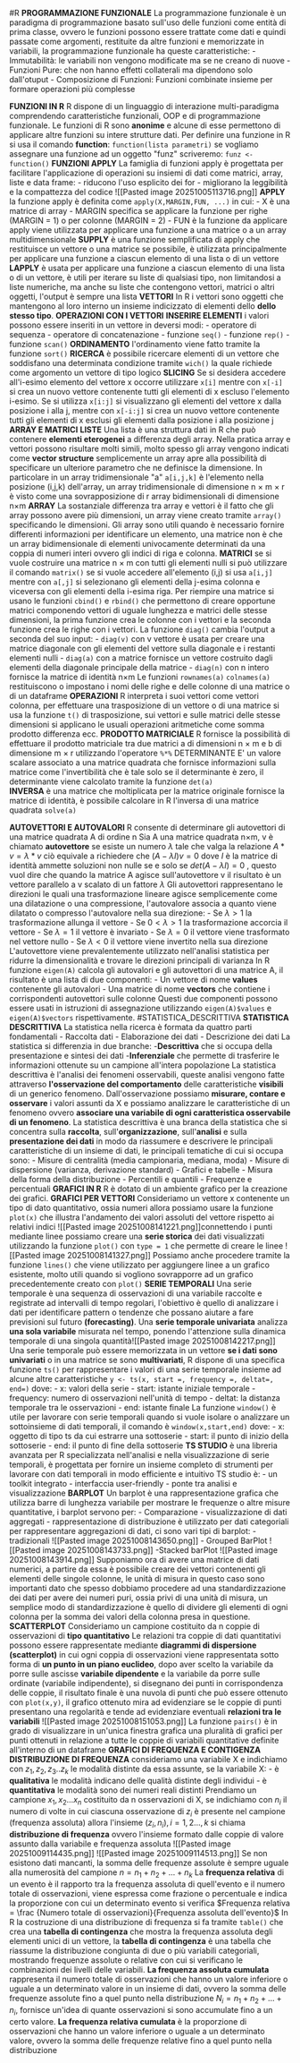 #R
**PROGRAMMAZIONE FUNZIONALE**
	La programmazione funzionale è un paradigma di programmazione basato sull'uso delle funzioni come entità di prima classe, ovvero le funzioni possono essere trattate come dati e quindi passate come argomenti, restituite da altre funzioni e memorizzate in variabili, la programmazione funzionale ha queste caratteristiche:
	 - Immutabilità: le variabili non vengono modificate ma se ne creano di nuove
	 - Funzioni Pure: che non hanno effetti collaterali ma dipendono solo dall'otuput 
	 - Composizione di Funzioni: Funzioni combinate insieme per formare operazioni più complesse
	 
**FUNZIONI IN R**
	R dispone di un linguaggio di interazione multi-paradigma comprendendo caratteristiche funzionali, OOP e di programmazione funzionale. 
	Le funzioni di R sono **anonime** e alcune di esse permettono di applicare altre funzioni su intere strutture dati.
	Per definire una funzione in R si usa il comando **function**:
	   `function(lista parametri)`
	 se vogliamo assegnare una funzione ad un oggetto "funz" scriveremo: 
	   `funz <- function()`
	 **FUNZIONI APPLY**
		  La famiglia di funzioni apply è progettata per facilitare l'applicazione di operazioni su insiemi di dati come matrici, array, liste e data frame:
		  - riducono l'uso esplicito dei for
		  - migliorano la leggibilità e la compattezza del codice
		![[Pasted image 20251005113716.png]]
		 **APPLY**
			 la funzione apply è definita come `apply(X,MARGIN,FUN, ...)` in cui:
			 - X è una matrice di array 
			 - MARGIN specifica se applicare la funzione per righe (MARGIN = 1) o per colonne (MARGIN = 2) 
			 - FUN è la funzione da applicare
			 apply viene utilizzata per applicare una funzione a una matrice o a un array multidimensionale
		 **SUPPLY**
			 è una funzione semplificata di apply che restituisce un vettore o una matrice se possibile, è utilizzata principalmente per applicare una funzione a ciascun elemento di una lista o di un vettore
		 **LAPPLY**
			  è usata per applicare una funzione a ciascun elemento di una lista o di un vettore, è utili per iterare su liste di qualsiasi tipo, non limitandosi a liste numeriche, ma anche su liste che contengono vettori, matrici o altri oggetti, l'output è sempre una lista
**VETTORI**
	In R i vettori sono oggetti che mantengono al loro interno un insieme indicizzato di elementi dello  **dello stesso tipo**. 
		**OPERAZIONI CON I VETTORI**
				**INSERIRE ELEMENTI**
					i valori possono essere inseriti in un vettore in deversi modi:
					- operatore di sequenza
					- operatore di concatenazione
					- funzione `seq()`
					- funzione `rep()`
					- funzione `scan()`
				**ORDINAMENTO**
					l'ordinamento viene fatto tramite la funzione `sort()`
				**RICERCA**
					è possibile ricercare elementi di un vettore che soddisfano una determinata condizione tramite `wich()` la quale richiede come argomento un vettore di tipo logico
					 **SLICING**
					 Se si desidera accedere all'i-esimo elemento del vettore x occorre utilizzare `x[i]` mentre con `x[-i]` si crea un nuovo vettore contenente tutti gli elementi di x escluso l'elemento i-esimo.
					 Se si utilizza `x[i:j]` si visualizzano gli elementi del vettore x dalla posizione i alla j, mentre con `x[-i:j]` si crea un nuovo vettore contenente tutti gli elementi di x esclusi gli elementi dalla posizione i alla posizione j
**ARRAY E MATRICI**
	**LISTE**
		Una lista è una struttura dati in R che può contenere **elementi eterogenei** a differenza degli array. Nella pratica array e vettori possono risultare molti simili, molto spesso gli array vengono indicati come **vector structure** semplicemente un array apre alla possibilità di specificare un ulteriore parametro che ne definisce la dimensione.
		 In particolare in un array tridimensionale "a"  `a[i,j,k]` è l'elemento nella posizione (i,j,k) dell'array, un array tridimensionale di dimensione n × m × r è visto come una sovrapposizione di r array bidimensionali di dimensione n×m
	 **ARRAY**
		 La sostanziale differenza tra array e vettori è il fatto che gli array possono avere più dimensioni, un array viene creato tramite `array()` specificando le dimensioni.
		 Gli array sono utili quando è necessario fornire differenti informazioni per identificare un elemento, una matrice non è che un array bidimensionale di elementi univocamente determinati da una coppia di numeri interi ovvero gli indici di riga e colonna.
		 **MATRICI**
			 se si vuole costruire una matrice n × m con tutti gli elementi nulli si può utilizzare il comando `matrix()` se si vuole accedere all'elemento (i,j) si usa `a[i,j]` mentre con `a[,j]` si selezionano gli elementi della j-esima colonna e viceversa con gli elementi della i-esima riga.
			 Per riempire una matrice si usano le funzioni `cbind()` e `rbind()` che permettono di creare opportune matrici componendo vettori di uguale lunghezza e matrici delle stesse dimensioni, la prima funzione crea le colonne con i vettori e la seconda funzione crea le righe con i vettori.
			 La funzione `diag()` cambia l'output a seconda del suo input:
			 - `diag(v)` con v vettore è usata per creare una matrice diagonale con gli elementi del vettore sulla diagonale e i restanti elementi nulli
			 - `diag(a)` con a matrice fornisce un vettore costruito dagli elementi della diagonale principale della matrice
			 - `diag(n)` con n intero fornisce la matrice di identità n×m
			 Le funzioni `rownames(a)` `colnames(a)` restituiscono o impostano i nomi delle righe e delle colonne di una matrice o di un dataframe 
			 **OPERAZIONI**
				 R interpreta i suoi vettori come vettori colonna, per effettuare una trasposizione di un vettore o di una matrice si usa la funzione `t()` di trasposizione, sui vettori e sulle matrici delle stesse dimensioni si applicano le usuali operazioni aritmetiche come somma prodotto differenza ecc.
				 **PRODOTTO MATRICIALE**
					 R fornisce la possibilità di effettuare il prodotto matriciale tra due matrici a di dimensioni n × m e b di dimensione m × r utilizzando l'operatore  `%*%`
				 DETERMINANTE
						E' un valore scalare associato a una matrice quadrata che fornisce informazioni sulla matrice come l'invertibilità che è tale solo se il determinante è zero, il determinante viene calcolato tramite la funzione `det(a)`  
				 **INVERSA**
					 è una matrice che moltiplicata per la matrice originale fornisce la matrice di identità, è possibile calcolare in R l'inversa di una matrice quadrata `solve(a)`
					 
**AUTOVETTORI E AUTOVALORI**
	R consente di determinare gli autovettori di una matrice quadrata A di ordine n
	Sia A una matrice quadrata n×m, v è chiamato **autovettore** se esiste un numero $\lambda$ tale che valga la relazione $A * v = \lambda * v$ ciò equivale a richiedere che $(A-\lambda I)v = 0$ dove $I$ è la matrice di identità ammette soluzioni non nulle se e solo se $det(A-\lambda I) = 0$ , questo vuol dire che quando la matrice A agisce sull'autovettore v il risultato è un vettore parallelo a v scalato di un fattore $\lambda$
	Gli autovettori rappresentano le direzioni le quali una trasformazione lineare agisce semplicemente come una dilatazione o una compressione, l'autovalore associa a quanto viene dilatato o compresso l'autovalore nella sua direzione:
	- Se $\lambda>1$ la trasformazione allunga il vettore
	- Se $0<\lambda>1$ la trasformazione accorcia il vettore
	- Se $\lambda = 1$ il vettore è invariato 
	- Se $\lambda = 0$ il vettore viene trasformato nel vettore nullo
	- Se $\lambda<0$ il vettore viene invertito nella sua direzione 
	L'autovettore viene prevalentemente utilizzato nell'analisi statistica per ridurre la dimensionalità e trovare le direzioni principali di varianza
	In R funzione `eigen(A)` calcola gli autovalori e gli autovettori di una matrice A, il risultato è una lista di due componenti:
	- Un vettore di nome **values** contenente gli autovalori 
	- Una matrice di nome **vectors** che contiene i corrispondenti autovettori sulle colonne
	Questi due componenti possono essere usati in istruzioni di assegnazione utilizzando `eigen(A)$values` e `eigen(A)$vectors` rispettivamente.
#STATISTICA_DESCRITTIVA
**STATISTICA DESCRITTIVA**
	La statistica nella ricerca è formata da quattro parti fondamentali 
	- Raccolta dati
	- Elaborazione dei dati 
	- Descrizione dei dati
	La statistica si differenzia in due branche:
	-**Descrittiva** che si occupa della presentazione e sintesi dei dati 
	 -**Inferenziale** che permette di trasferire le informazioni ottenute su un campione all'intera popolazione
	La statistica descrittiva è l'analisi dei fenomeni osservabili, queste analisi vengono fatte attraverso **l'osservazione del comportamento** delle caratteristiche **visibili** di un generico fenomeno. Dall'osservazione possiamo **misurare, contare e osservare** i valori assunti da X e possiamo analizzare le caratteristiche di un fenomeno ovvero **associare una variabile di ogni caratteristica osservabile di un fenomeno**.
	 La statistica descrittiva è una branca della statistica che si concentra sulla **raccolta**, sull'**organizzazione**, sull'**analisi** e sulla **presentazione dei dati** in modo da riassumere e descrivere le principali caratteristiche di un insieme di dati, le principali tematiche di cui si occupa sono:
	 - Misure di centralità (media campionaria, mediana, moda)
	 - Misure di dispersione (varianza, derivazione standard)
	 - Grafici e tabelle
	 - Misura della forma della distribuzione 
	 - Percentili e quantili 
	 - Frequenze e percentuali
	**GRAFICI IN R**
		R è dotato di un ambiente grafico per la creazione dei grafici.
		**GRAFICI PER VETTORI**
			Consideriamo un vettore x contenente un tipo di dato quantitativo, ossia numeri allora possiamo usare la funzione `plot(x)` che illustra l'andamento dei valori assoluti del vettore rispetto ai relativi indici
			![[Pasted image 20251008141221.png]]connettendo i punti mediante linee possiamo creare una **serie storica** dei dati visualizzati utilizzando la funzione `plot()` con `type = 1` che permette di creare le linee
			![[Pasted image 20251008141327.png]]
			Possiamo anche procedere tramite la funzione `lines()` che viene utilizzato per aggiungere linee a un grafico esistente, molto utili quando si vogliono sovrapporre ad un grafico precedentemente creato con `plot()`
	 **SERIE TEMPORALI**
		 Una serie temporale è una sequenza di osservazioni di una variabile raccolte e registrate ad intervalli di tempo regolari, l'obiettivo è quello di analizzare i dati per identificare pattern o tendenze che possano aiutare a fare previsioni sul futuro **(forecasting)**.
		 Una **serie temporale univariata** analizza **una sola variabile** misurata nel tempo, ponendo l'attenzione sulla dinamica temporale di una singola quantità![[Pasted image 20251008142217.png]]
		 Una serie temporale può essere memorizzata in un vettore **se i dati sono univariati** o  in una matrice se sono **multivariati**, R dispone di una specifica funzione `ts()` per rappresentare i valori di una serie temporale insieme ad alcune altre caratteristiche
		 `y <- ts(x, start =, frequency =, deltat=, end=)` dove:
		 - x: valori della serie 
		 - start: istante iniziale temporale
		 - frequency: numero di osservazioni nell'unità di tempo 
		 - deltat: la distanza temporale tra le osservazioni
		 - end: istante finale
		 La funzione `window()` è utile per lavorare con serie temporali quando si vuole isolare o analizzare un sottoinsieme di dati temporali, il comando è `window(x,start,end)`
		 dove:
		 - x: oggetto di tipo ts da cui estrarre una sottoserie 
		 - start: il punto di inizio della sottoserie
		 - end: il punto di fine della sottoserie
	**TS STUDIO**
		è una libreria avanzata per R specializzata nell'analisi e nella visualizzazione di serie temporali, è progettata per fornire un insieme completo di strumenti per lavorare con dati temporali in modo efficiente e intuitivo TS studio è:
		- un toolkit integrato 
		- interfaccia user-friendly
		- ponte tra analisi e visualizzazione
	**BARPLOT**
		Un barplot è una rappresentazione grafica che utilizza barre di lunghezza variabile per mostrare le frequenze o altre misure quantitative, i barplot servono per:
		- Comparazione
		- visualizzazione di dati aggregati
		- rappresentazione di distribuzione
		è utilizzato per dati categoriali per rappresentare aggregazioni di dati, ci sono vari tipi di barplot:
		- tradizionali
		![[Pasted image 20251008143650.png]]
		- Grouped BarPlot
		![[Pasted image 20251008143733.png]]
		-Stacked barPlot
		![[Pasted image 20251008143914.png]]
		Supponiamo ora di avere una matrice di dati numerici, a partire da essa è possibile creare dei vettori contenenti gli elementi delle singole colonne, le unità di misura in questo caso sono importanti dato che spesso dobbiamo procedere ad una standardizzazione dei dati per avere dei numeri puri, ossia privi di una unità di misura, un semplice modo di standardizzazione è quello di dividere gli elementi di ogni colonna per la somma dei valori della colonna presa in questione.
	**SCATTERPLOT**
		Consideriamo un campione costituito da n coppie di osservazioni di **tipo quantitativo** Le relazioni tra coppie di dati quantitativi possono essere rappresentate mediante **diagrammi di dispersione (scatterplot)** in cui ogni coppia di osservazioni viene rappresentata sotto forma di **un punto in un piano euclideo**, dopo aver scelto la variabile da porre sulle ascisse **variabile dipendente** e la variabile da porre sulle ordinate (variabile indipendente), si disegnano dei punti in corrispondenza delle coppie, il risultato finale è una nuvola di punti che può essere ottenuto con `plot(x,y)`, il grafico ottenuto mira ad evidenziare se le coppie di punti presentano una regolarità e tende ad evidenziare eventuali **relazioni tra le variabili** 
		![[Pasted image 20251008151053.png]]
		 La funzione `pairs()` è in grado di visualizzare in un'unica finestra grafica una pluralità di grafici per punti ottenuti in relazione a tutte le coppie di variabili quantitative definite all'interno di un dataframe
	**GRAFICI DI FREQUENZA E CONTIGENZA**
		**DISTRIBUZIONE DI FREQUENZA**
			consideriamo una variabile X e indichiamo con $z_1, z_2, z_3 .. z_k$ le modalità distinte da essa assunte, se la variabile X:
			- è **qualitativa** le modalità indicano delle qualità distinte degli individui
			- è **quantitativa** le modalità sono dei numeri reali distinti
			Prendiamo un campione $x_1, x_2 ... x_n$ costituito da n osservazioni di X, se indichiamo con $n_i$ il numero di volte in cui ciascuna osservazione di $z_i$ è presente nel campione (frequenza assoluta) allora l'insieme ${(z_i,n_i),i = 1, 2 ...,k}$ si chiama **distribuzione di frequenza** ovvero l'insieme formato dalle coppie di valore assunto dalla variabile e frequenza assoluta
			![[Pasted image 20251009114435.png]]
			![[Pasted image 20251009114513.png]]
			Se non esistono dati mancanti, la somma delle frequenze assolute è sempre uguale alla numerosità del campione $n = n_1 + n_2 + ... + n_k$ 
			La **frequenza relativa** di un evento è il rapporto tra la frequenza assoluta di quell'evento e il numero totale di osservazioni, viene espressa come frazione o percentuale e indica la proporzione con cui un determinato evento si verifica
			$Frequenza relativa = \frac {Numero totale di osservazioni}{Frequenza assoluta dell'evento}$
			 In R la costruzione di una distribuzione di frequenza si fa tramite `table()` che crea una **tabella di contingenza** che mostra la frequenza assoluta degli elementi unici di un vettore, la **tabella di contingenza** è una tabella che riassume la distribuzione congiunta di due o più variabili categoriali, mostrando frequenze assolute o relative con cui si verificano le combinazioni dei livelli delle variabili.
			 **La frequenza assoluta cumulata** rappresenta il numero totale di osservazioni che hanno un valore inferiore o uguale a un determinato valore in un insieme di dati, ovvero la somma delle frequenze assolute fino a quel punto nella  distribuzione
			 $N_i = n_1 + n_2 + ... + n_i$, fornisce un'idea di quante osservazioni si sono accumulate fino a un certo valore.
			 **La frequenza relativa cumulata** è la proporzione di osservazioni che hanno un valore inferiore o uguale a un determinato valore, ovvero la somma delle frequenze relative fino a quel punto nella distribuzione